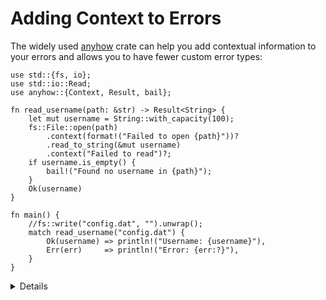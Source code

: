 # Adding Context to Errors

The widely used [anyhow](https://docs.rs/anyhow/) crate can help you add
contextual information to your errors and allows you to have fewer
custom error types:

```rust,editable,compile_fail
use std::{fs, io};
use std::io::Read;
use anyhow::{Context, Result, bail};

fn read_username(path: &str) -> Result<String> {
    let mut username = String::with_capacity(100);
    fs::File::open(path)
        .context(format!("Failed to open {path}"))?
        .read_to_string(&mut username)
        .context("Failed to read")?;
    if username.is_empty() {
        bail!("Found no username in {path}");
    }
    Ok(username)
}

fn main() {
    //fs::write("config.dat", "").unwrap();
    match read_username("config.dat") {
        Ok(username) => println!("Username: {username}"),
        Err(err)     => println!("Error: {err:?}"),
    }
}
```

<details>

`anyhow::Result<V>` is a type alias for `Result<V, anyhow::Error>`.

</details>

